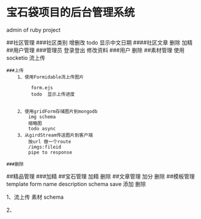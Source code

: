 # 宝石袋项目的后台管理系统
admin of ruby project


##社区管理
    ###社区类别
        增删改
        todo 显示中文日期
        ####社区文章
            删除
            加精
##用户管理
    ###管理员
        登录登出
        修改资料
    ###用户
        删除
##素材管理
    使用socketio 流上传


    ###上传
        1、使用Formidable流上传图片

             form.ejs
             todo  显示上传进度


        2、使用gridForm存储图片到mongodb
            img schema
            缩略图
            todo async
        3、从girdStream传送图片到客户端
            按url 做一个route
            /imgs:fileid
            pipe to response

    ###删除
##精品管理
    ###加精
##宝石管理
    加精
    删除
##文章管理
    加分
    删除
##模板管理
    template form
        name
        description
    schema
    save
    添加
    删除

1、流上传 素材
    schema
    
2、
